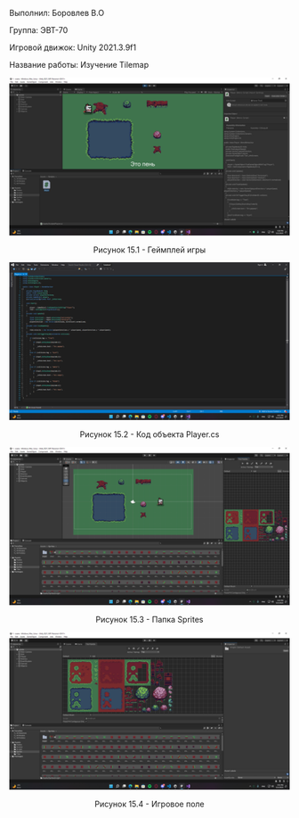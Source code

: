 <p align="left">
  Выполнил: Боровлев В.О
  </p>
<p align="left"> Группа: ЭВТ-70
  </p>
<p align="left"> Игровой движок: Unity 2021.3.9f1
  </p>
<p align="left"> Название работы: Изучение Tilemap
  </p>

  
<p align="center">
  <img src="1.png"/>
</p>


<p align="center">
Рисунок 15.1 - Геймплей игры 
</p>


<p align="center">
  <img src="2.png"/>
</p>


<p align="center">
Рисунок 15.2 - Код объекта Player.cs
</p>


<p align="center">
  <img src="3.png"/>
</p>


<p align="center">
Рисунок 15.3 - Папка Sprites
</p>


<p align="center">
  <img src="4.png"/>
</p>


<p align="center">
Рисунок 15.4 - Игровое поле
</p>
